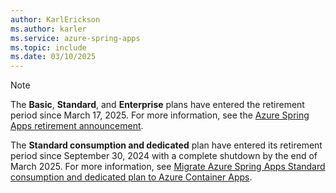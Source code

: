 ```yaml
---
author: KarlErickson
ms.author: karler
ms.service: azure-spring-apps
ms.topic: include
ms.date: 03/10/2025
---
```


> [!NOTE]
> The **Basic**, **Standard**, and **Enterprise** plans have entered the retirement period since March 17, 2025. For more information, see the [Azure Spring Apps retirement announcement](../basic-standard/retirement-announcement.md).
>
> The **Standard consumption and dedicated** plan have entered its retirement period since September 30, 2024 with a complete shutdown by the end of March 2025. For more information, see [Migrate Azure Spring Apps Standard consumption and dedicated plan to Azure Container Apps](../consumption-dedicated/overview-migration.md).
